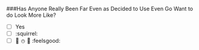 ###Has Anyone Really Been Far Even as Decided to Use Even Go Want to do Look More Like?

- [ ] Yes
- [ ] :squirrel:
- [ ] :bikini: :snowman: :metal: :feelsgood:
